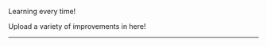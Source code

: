 Learning every time!
    
    
   Upload a variety of improvements in here!
   
   
   
   ----------------------------------------------------------------------------------------------------------------------------
   
   
    
